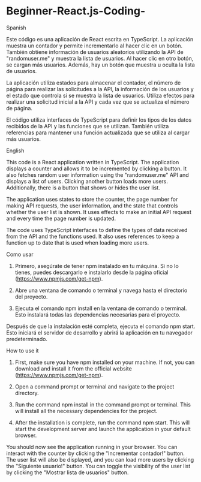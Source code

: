 # Beginner-React.js-Coding-

Spanish

Este código es una aplicación de React escrita en TypeScript. La aplicación muestra un contador y permite incrementarlo al hacer clic en un botón. También obtiene información de usuarios aleatorios utilizando la API de "randomuser.me" y muestra la lista de usuarios. Al hacer clic en otro botón, se cargan más usuarios. Además, hay un botón que muestra u oculta la lista de usuarios.

La aplicación utiliza estados para almacenar el contador, el número de página para realizar las solicitudes a la API, la información de los usuarios y el estado que controla si se muestra la lista de usuarios. Utiliza efectos para realizar una solicitud inicial a la API y cada vez que se actualiza el número de página.

El código utiliza interfaces de TypeScript para definir los tipos de los datos recibidos de la API y las funciones que se utilizan. También utiliza referencias para mantener una función actualizada que se utiliza al cargar más usuarios.


English

This code is a React application written in TypeScript. The application displays a counter and allows it to be incremented by clicking a button. It also fetches random user information using the "randomuser.me" API and displays a list of users. Clicking another button loads more users. Additionally, there is a button that shows or hides the user list.

The application uses states to store the counter, the page number for making API requests, the user information, and the state that controls whether the user list is shown. It uses effects to make an initial API request and every time the page number is updated.

The code uses TypeScript interfaces to define the types of data received from the API and the functions used. It also uses references to keep a function up to date that is used when loading more users.


Como usar

1. Primero, asegúrate de tener npm instalado en tu máquina. Si no lo tienes, puedes descargarlo e instalarlo desde la página oficial (https://www.npmjs.com/get-npm).

2. Abre una ventana de comando o terminal y navega hasta el directorio del proyecto.

3. Ejecuta el comando npm install en la ventana de comando o terminal. Esto instalará todas las dependencias necesarias para el proyecto.

Después de que la instalación esté completa, ejecuta el comando npm start. Esto iniciará el servidor de desarrollo y abrirá la aplicación en tu navegador predeterminado.


How to use it

1. First, make sure you have npm installed on your machine. If not, you can download and install it from the official website (https://www.npmjs.com/get-npm).

2. Open a command prompt or terminal and navigate to the project directory.

3. Run the command npm install in the command prompt or terminal. This will install all the necessary dependencies for the project.

4. After the installation is complete, run the command npm start. This will start the development server and launch the application in your default browser.

You should now see the application running in your browser. You can interact with the counter by clicking the "Incrementar contador!" button. The user list will also be displayed, and you can load more users by clicking the "Siguiente usuario!" button. You can toggle the visibility of the user list by clicking the "Mostrar lista de usuarios" button.


